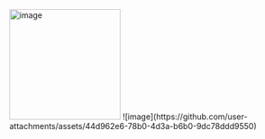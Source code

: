<img width="197" alt="image" src="https://github.com/user-attachments/assets/8a69ca20-4761-4f4e-959c-d66db25556e5">
![image](https://github.com/user-attachments/assets/44d962e6-78b0-4d3a-b6b0-9dc78ddd9550)

